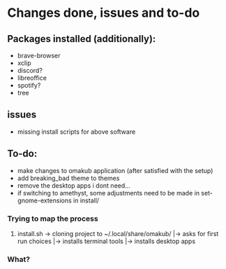 # Changes done, issues and to-do
## Packages installed (additionally):
- brave-browser
- xclip
- discord?
- libreoffice
- spotify? 
- tree

## issues
- missing install scripts for above software

## To-do:
- make changes to omakub application (after satisfied with the setup)
- add breaking_bad theme to themes
- remove the desktop apps i dont need...
- if switching to amethyst, some adjustments need to be made in set-gnome-extensions in install/

### Trying to map the process
1. install.sh  -> cloning project to ~/.local/share/omakub/
              |-> asks for first run choices
              |-> installs terminal tools
              |-> installs desktop apps

### What?
